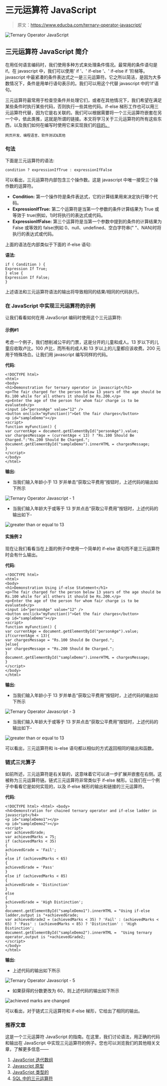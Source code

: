 # 三元运算符 JavaScript

> 原文：<https://www.educba.com/ternary-operator-javascript/>

![Ternary Operator JavaScript](img/8e58e79cd159889d3cf2a53af60c51f3.png)



## 三元运算符 JavaScript 简介

在用任何语言编码时，我们使用多种方式来处理条件情况。最常用的条件语句是 if。在 javascript 中，我们可以使用' if '、' if-else '、' if-else if '阶梯等。javascript 中最紧凑的条件表达式之一是三元运算符。它之所以简洁，是因为大多数情况下，条件是用单行语句表示的。我们可以用这个代替 javascript 中的‘if’语句。

三元运算符最常用于检查空条件并处理它们，或者在其他情况下，我们希望在满足某些条件时执行某些代码，否则执行一些其他代码。if-else 梯形工作也可以用三元运算符代替，因为它是右关联的。我们可以根据需要将一个三元运算符嵌套在另一个中，依此类推，这就是所谓的链接。本文将学习关于三元运算符的所有这些东西，以及我们如何在编写时使用它来实现我们的[目的。](https://www.educba.com/what-is-coding/)

<small>网页开发、编程语言、软件测试&其他</small>

### 句法

下面是三元运算符的语法:

```
condition ? expressionIfTrue : expressionIfFalse
```

可以看出，三元运算符内部包含三个操作数。这是 javascript 中唯一接受三个操作数的运算符。

*   **Condition:** 第一个操作符是条件表达式，它的计算结果用来决定执行哪个代码。
*   **ExpressionIfTrue:** 第二个运算符是当第一个参数的条件计算结果为 True 或等效于 true(例如，1)时将执行的表达式或代码。
*   **ExpressionIfFalse:** 第三个运算符是当第一个参数中提到的条件的计算结果为 False 或等效的 false(例如 0、null、undefined、空白字符串(" "、NAN)时将执行的表达式或代码。

上面的语法在内部类似于下面的 if-else 语句:

**语法:**

```
if ( Condition ) {
Expression If True;
} else {
Expression If False;
}
```

上述语法和三元运算符语法的输出将导致相同的结果/相同的代码执行。

### 在 JavaScript 中实现三元运算符的示例

让我们看看如何在用 JavaScript 编码时使用这个三元运算符:

#### 示例#1

考虑一个例子，我们想削减公平的门票，这是分开的儿童和成人。13 岁以下的儿童应收取卢比。100 卢比，而所有的成人和 13 岁以上的儿童都应该收费。200 元用于特殊场合。让我们用 javascript 编写同样的代码。

**代码:**

```
<!DOCTYPE html>
<html>
<body>
<h1>Demonstration for ternary operator in javascript</h1>
<p>The fair charged for the person below 13 years of the age should be Rs.100 while for all others it should be Rs.200.</p>
<p>Enter the age of the person for whom fair charge is to be evaluated</p>
<input id="personAge" value="12" />
<button onclick="myFunction()">Get the fair charges</button>
<p id="sampleDemo"></p>
<script>
function myFunction() {
var currentAge = document.getElementById("personAge").value;
var chargesMessage = (currentAge < 13) ? "Rs.100 Should Be Charged.":"Rs.200 Should Be Charged.";
document.getElementById("sampleDemo").innerHTML = chargesMessage;
}
</script>
</body>
</html>
```

**输出:**

*   当我们输入年龄小于 13 岁并单击“获取公平费用”按钮时，上述代码的输出如下所示

![Ternary Operator Javascript - 1](img/7341c92ad89af25de02dc78addd65f64.png)



*   当我们输入年龄大于或等于 13 岁并点击“获取公平费用”按钮时，上述代码的输出如下-

![greater than or equal to 13](img/0a417f044917e9353827fc0c941fe1ae.png)



#### 实施例 2

现在让我们看看当在上面的例子中使用一个简单的 if-else 语句而不是三元运算符时会有什么输出。

**代码:**

```
<!DOCTYPE html>
<html>
<body>
<h1>Demonstration Using if-else Statement</h1>
<p>The fair charged for the person below 13 years of the age should be Rs.100 while for all others it should be Rs.200.</p>
<p>Enter the age of the person for whom fair charge is to be evaluated</p>
<input id="personAge" value="12" />
<button onclick="myFunction()">Get the fair charges</button>
<p id="sampleDemo"></p>
<script>
function myFunction() {
var currentAge = document.getElementById("personAge").value; if(currentAge < 13){
var chargesMessage = "Rs.100 Should Be Charged.";
}else{
var chargesMessage = "Rs.200 Should Be Charged.";
}
document.getElementById("sampleDemo").innerHTML = chargesMessage;
}
</script>
</body>
</html>
```

**输出:**

*   当我们输入年龄小于 13 岁并单击“获取公平费用”按钮时，上述代码的输出如下所示

![Ternary Operator Javascript - 3](img/7eebb5038a4e57c4a4629c033013f79c.png)



*   当我们输入年龄大于或等于 13 岁并点击“获取公平费用”按钮时，上述代码的输出如下-

![greater than or equal to 13](img/4f7949c176b599ffd6af1c4b3dc16aa7.png)



可以看出，三元运算符和 is-else 语句都以相似的方式返回相同的输出和函数。

### 链式三元算子

如前所述，三元运算符是右关联的，这意味着它可以进一步扩展并嵌套在右侧。这被称为三元运算符链。链式三元运算符非常类似于 if-else 梯形。让我们在一个例子中看看它是如何实现的，以及 if-else 梯形的输出和链接的三元运算符。

**代码:**

```
<!DOCTYPE html> <html> <body>
<h4>Demonstration for chained ternary operator and if-else ladder in javascript</h4>
<p id="sampleDemo1"></p>
<p id="sampleDemo2"></p>
<script>
var achievedGrade;
var achievedMarks = 75;
if (achievedMarks < 35)
{
achievedGrade = 'Fail';
}
else if (achievedMarks < 65)
{
achievedGrade = 'Pass'
}
else if (achievedMarks < 85)
{
achievedGrade = 'Distinction'
}
else
{
achievedGrade = 'High Distinction';
}
document.getElementById("sampleDemo1").innerHTML = "Using if-else ladder,output is "+achievedGrade;
var achievedGrade2 = (achievedMarks < 35) ? 'Fail' : (achievedMarks < 65) ? 'Pass' : (achievedMarks < 85) ? 'Distinction' : 'High Distinction';
document.getElementById("sampleDemo2").innerHTML =  "Using ternary operator,output is "+achievedGrade2;
</script>
</body>
</html>
```

**输出:**

*   上述代码的输出如下所示

![Ternary Operator Javascript - 5](img/cefec49b50f530b6a86a64d98b76f113.png)



*   如果获得的分数更改为 60，则上述代码的输出如下所示

![achieved marks are changed](img/dc5fec41a83842d3e14506c61e5575c5.png)



可以看出，对于链式三元运算符和 if-else 梯形，它给出了相同的输出。

### 推荐文章

这是一个三元运算符 JavaScript 的指南。在这里，我们讨论语法，用正确的代码和输出在 JavaScript 中实现三元运算符的例子。您也可以浏览我们的其他相关文章，了解更多信息——

1.  [JavaScript 迭代数组](https://www.educba.com/javascript-iterate-array/)
2.  [Javascript 原型](https://www.educba.com/javascript-prototype/)
3.  [JavaScript 类型的](https://www.educba.com/javascript-typeof/)
4.  [SQL 中的三元运算符](https://www.educba.com/ternary-operator-in-sql/)





